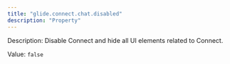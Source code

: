 ```yaml
---
title: "glide.connect.chat.disabled"
description: "Property"
---
```


Description: Disable Connect and hide all UI elements related to Connect.

Value: `false`